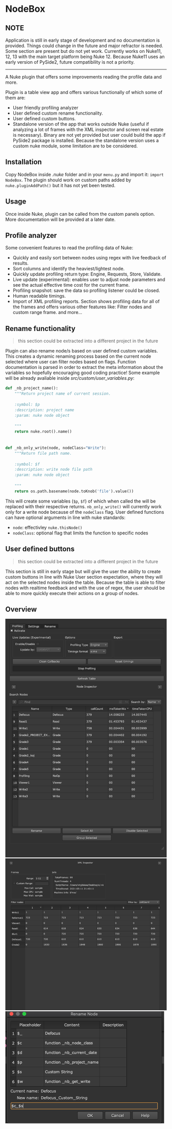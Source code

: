# NodeBox

## NOTE

Application is still in early stage of development and no documentation is provided.
Things could change in the future and major refractor is needed. Some section are present but do not yet work.
Currently works on Nuke11, 12, 13 with the main target platform being Nuke 12. Because Nuke11 uses an early version of PySide2, future compatibility is not a priority.

---

A Nuke plugin that offers some improvements reading the profile data and more.

Plugin is a table view app and offers various functionally of which some of them are:
- User friendly profiling analyzer
- User defined custom rename functionality.
- User defined custom buttons.
- Standalone version of the app that works outside Nuke (useful if analyzing a lot of frames with the XML inspector and screen real estate is necessary). Binary are not yet provided but user could build the app if PySide2 package is installed. Because the standalone version uses a custom nuke module, some limitation are to be considered.

## Installation

Copy NodeBox inside _.nuke_ folder and in your `menu.py` and import it: `import NodeBox`. The plugin should work on custom paths added by `nuke.pluginAddPath()` but it has not yet been tested.

## Usage

Once inside Nuke, plugin can be called from the custom panels option. More documentation will be provided at a later date.

## Profile analyzer

Some convenient features to read the profiling data of Nuke:

- Quickly and easily sort between nodes using regex with live feedback of results.
- Sort columns and identify the heaviest/lightest node.
- Quickly update profiling return type: Engine, Requests, Store, Validate.
- Live update (experimental): enables user to adjust node parameters and see the actual effective time cost for the current frame.
- Profiling snapshot: save the data so profiling listener could be closed.
- Human readable timings.
- Import of XML profiling reports. Section shows profiling data for all of the frames and offers various other features like: Filter nodes and custom range frame.
and more...

## Rename functionality

> this section could be extracted into a different project in the future

Plugin can also rename node/s based on user defined custom variables. This creates a dynamic renaming process based on the current node selected where user can filter nodes based on flags. Function documentation is parsed in order to extract the meta information about the variables so hopefully encouraging good coding practice!
Some example will be already avaliable inside _src/custom/user_variables.py_:

```python
def _nb_project_name():
    """Return project name of current session.

    :symbol: $p
    :description: project name
    :param: nuke node object

    """
    return nuke.root().name()


def _nb_only_write(node, nodeClass="Write"):
    """Return file path name.

    :symbol: $f
    :description: write node file path
    :param: nuke node object

    """
    return os.path.basename(node.toKnob('file').value())
```

This will create some variables (`$p`, `$f`) of which when called the will be replaced with their respective returns. `nb_only_write()` will currently work only for a write node because of the `nodeClass` flag.
User defined functions can have optional arguments in line with nuke standards:

- `node`: effectivley `nuke.thisNode()`
- `nodeClass`: optional flag that limits the function to specific nodes

## User defined buttons

> this section could be extracted into a different project in the future

This section is still in early stage but will give the user the ability to create custom buttons in line with Nuke User section expectation, where they will act on the selected nodes inside the table. Because the table is able to filter nodes with realtime feedback and with the use of regex, the user should be able to more quickly execute their actions on a group of nodes.

## Overview

![table](images/table_view.png)
![xml](images/xml_inspector.png)
![rename](images/rename.png)
